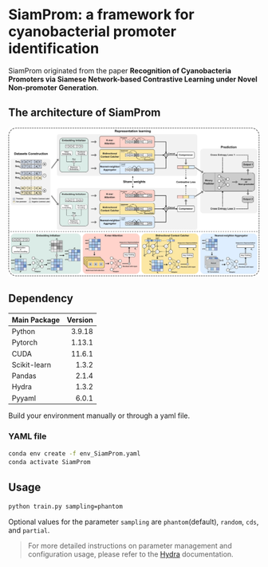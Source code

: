 # SiamProm: a framework for cyanobacterial promoter identification

SiamProm originated from the paper **Recognition of Cyanobacteria Promoters via Siamese Network-based Contrastive Learning under Novel Non-promoter Generation**.

## The architecture of SiamProm

![SiamProm](./figs/fig2.webp)


## Dependency

| Main Package 	| Version 	|
| ------------	| -------:	|
| Python       	| 3.9.18  	|
| Pytorch      	| 1.13.1  	|
| CUDA         	| 11.6.1   	|
| Scikit-learn  | 1.3.2   	|
| Pandas      	| 2.1.4   	|
| Hydra        	| 1.3.2   	|
| Pyyaml      	| 6.0.1   	|

Build your environment manually or through a yaml file.

### YAML file

```bash
conda env create -f env_SiamProm.yaml
conda activate SiamProm
```

## Usage

```bash
python train.py sampling=phantom
```

Optional values for the parameter `sampling` are `phantom`(default), `random`, `cds`, and `partial`.

> For more detailed instructions on parameter management and configuration usage, please refer to the [Hydra](https://hydra.cc/docs/1.3/intro/) documentation.